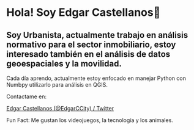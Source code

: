 # Hola! Soy Edgar Castellanos👋

## Soy Urbanista, actualmente trabajo en análisis normativo para el sector inmobiliario, estoy interesado también en el análisis de datos geoespaciales y la movilidad.

Cada día aprendo, actualmente estoy enfocado en manejar Python con Numbpy utilizarlo para análisis en QGIS.

Contactame en: 

[Edgar Castellanos (@EdgarCCity) / Twitter](https://twitter.com/EdgarCCity)



Fun Fact: Me gustan los videojuegos, la tecnología y los animales.



<!--
**SoyEdgarC/SoyEdgarC** is a ✨ _special_ ✨ repository because its `README.md` (this file) appears on your GitHub profile.

Here are some ideas to get you started:

- 🔭 I’m currently working on ...
- 🌱 I’m currently learning ...
- 👯 I’m looking to collaborate on ...
- 🤔 I’m looking for help with ...
- 💬 Ask me about ...
- 📫 How to reach me: ...
- 😄 Pronouns: ...
- ⚡ Fun fact: ...
-->
